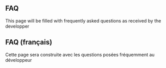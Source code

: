 ## FAQ

This page will be filled with frequently asked questions as received by the developper

## FAQ (français)

Cette page sera construite avec les questions posées fréquemment au développeur
